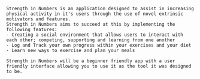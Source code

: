 ~~~~~~~~~~~~~~~~~~~~~~~~~~~~~~~~~~~~~~~~~~~~~~~~~Strength In Numbers: Improve. Connect. Learn.~~~~~~~~~~~~~~~~~~~~~~~~~~~~~~~~~~~~~~~~~~~~~~~~~
Strength in Numbers is an application designed to assist in increasing physical activity in it's users through the use of novel extrinsic motivators and features.
Strength in Numbers aims to succeed at this by implementing the following features:
- Creating a social environment that allows users to interact with each other; competing, supporting and learning from one another
- Log and Track your own progress within your exercises and your diet
- Learn new ways to exercise and plan your meals

Strength in Numbers will be a beginner friendly app with a user friendly interface allowing you to use it as the tool it was designed to be.
